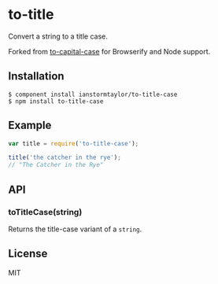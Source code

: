 # to-title

  Convert a string to a title case.

  Forked from [to-capital-case](https://github.com/ianstormtaylor/to-capital-case) for Browserify and Node support.

## Installation

    $ component install ianstormtaylor/to-title-case
    $ npm install to-title-case

## Example

```js
var title = require('to-title-case');

title('the catcher in the rye'); 
// "The Catcher in the Rye"
```

## API

### toTitleCase(string)
  
  Returns the title-case variant of a `string`.

## License

  MIT
